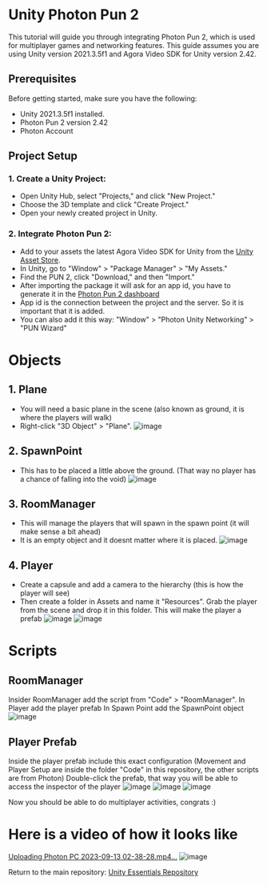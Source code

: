 # Unity Photon Pun 2

This tutorial will guide you through integrating Photon Pun 2, which is used for multiplayer games and networking features. This guide assumes you are using Unity version 2021.3.5f1 and Agora Video SDK for Unity version 2.42.

## Prerequisites

Before getting started, make sure you have the following:

- Unity 2021.3.5f1 installed.
- Photon Pun 2 version 2.42
- Photon Account

## Project Setup

### 1. Create a Unity Project:

- Open Unity Hub, select "Projects," and click "New Project."
- Choose the 3D template and click "Create Project."
- Open your newly created project in Unity.

### 2. Integrate Photon Pun 2:

- Add to your assets the latest Agora Video SDK for Unity from the [Unity Asset Store](https://assetstore.unity.com/packages/tools/network/pun-2-free-119922).
- In Unity, go to "Window" > "Package Manager" > "My Assets."
- Find the PUN 2, click "Download," and then "Import."
- After importing the package it will ask for an app id, you have to generate it in the [Photon Pun 2 dashboard](https://www.photonengine.com/pun)
- App id is the connection between the project and the server. So it is important that it is added.
- You can also add it this way: "Window" > "Photon Unity Networking" > "PUN Wizard"

# Objects
## 1. Plane
- You will need a basic plane in the scene (also known as ground, it is where the players will walk)
- Right-click "3D Object" > "Plane".
![image](https://github.com/marcor0311/unity-photon-pun-2/assets/110083517/8e1b6b1f-6711-44b6-8cbe-712b853ce205)

## 2. SpawnPoint
- This has to be placed a little above the ground. (That way no player has a chance of falling into the void)
![image](https://github.com/marcor0311/unity-photon-pun-2/assets/110083517/4ddf0d27-44e8-4211-8650-47bb5ba8eca1)

## 3. RoomManager
- This will manage the players that will spawn in the spawn point (it will make sense a bit ahead)
- It is an empty object and it doesnt matter where it is placed.
![image](https://github.com/marcor0311/unity-photon-pun-2/assets/110083517/bc9eca8a-5716-4343-a1a7-0a423f831411)

## 4. Player
- Create a capsule and add a camera to the hierarchy (this is how the player will see)
- Then create a folder in Assets and name it "Resources". Grab the player from the scene and drop it in this folder. This will make the player a prefab
![image](https://github.com/marcor0311/unity-photon-pun-2/assets/110083517/9a77b35f-1db1-4779-b3ec-97ce836193ba)
![image](https://github.com/marcor0311/unity-photon-pun-2/assets/110083517/b9310f8f-b8e0-479c-8b66-ec2b63733282)

# Scripts
## RoomManager
Insider RoomManager add the script from "Code" > "RoomManager". 
In Player add the player prefab
In Spawn Point add the SpawnPoint object
![image](https://github.com/marcor0311/unity-photon-pun-2/assets/110083517/7e0288a2-9962-4538-b506-b8dbefad9541)

## Player Prefab
Inside the player prefab include this exact configuration (Movement and Player Setup are inside the folder "Code" in this repository, the other scripts are from Photon)
Double-click the prefab, that way you will be able to access the inspector of the player
![image](https://github.com/marcor0311/unity-photon-pun-2/assets/110083517/6257f968-d455-4dfd-be62-2ce3b310da60)
![image](https://github.com/marcor0311/unity-photon-pun-2/assets/110083517/d5990720-ee7b-47ec-9eb7-a1acc6ace185)
![image](https://github.com/marcor0311/unity-photon-pun-2/assets/110083517/5e3a2a05-d73c-4da6-b1c8-676ebe227a16)

Now you should be able to do multiplayer activities, congrats :)
# Here is a video of how it looks like
[Uploading Photon PC 2023-09-13 02-38-28.mp4…](https://github.com/marcor0311/unity-photon-pun-2/assets/110083517/919eacc9-1a54-4aad-b1dc-86e430560d07)
![image](https://github.com/marcor0311/unity-photon-pun-2/assets/110083517/3a467d3b-c2b6-4149-87b3-d1c4433a2272)


Return to the main repository: [Unity Essentials Repository](https://github.com/marcor0311/Unity-Essentials)
